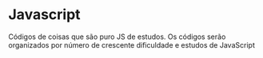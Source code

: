 # Javascript
Códigos de coisas que são puro JS de estudos.
Os códigos serão organizados por número de crescente dificuldade e estudos de JavaScript
